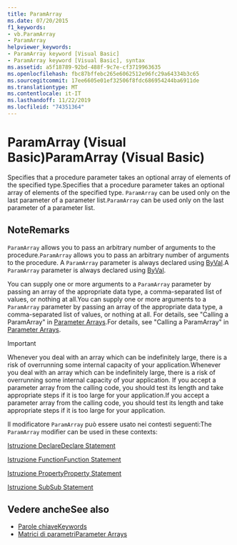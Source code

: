 ```yaml
---
title: ParamArray
ms.date: 07/20/2015
f1_keywords:
- vb.ParamArray
- ParamArray
helpviewer_keywords:
- ParamArray keyword [Visual Basic]
- ParamArray keyword [Visual Basic], syntax
ms.assetid: a5f18789-92bd-488f-9c7e-cf3719963635
ms.openlocfilehash: fbc87bffebc265e6062512e96fc29a64334b3c65
ms.sourcegitcommit: 17ee6605e01ef32506f8fdc686954244ba6911de
ms.translationtype: MT
ms.contentlocale: it-IT
ms.lasthandoff: 11/22/2019
ms.locfileid: "74351364"
---
```

# <a name="paramarray-visual-basic"></a><span data-ttu-id="de6b7-102">ParamArray (Visual Basic)</span><span class="sxs-lookup"><span data-stu-id="de6b7-102">ParamArray (Visual Basic)</span></span>
<span data-ttu-id="de6b7-103">Specifies that a procedure parameter takes an optional array of elements of the specified type.</span><span class="sxs-lookup"><span data-stu-id="de6b7-103">Specifies that a procedure parameter takes an optional array of elements of the specified type.</span></span> <span data-ttu-id="de6b7-104">`ParamArray` can be used only on the last parameter of a parameter list.</span><span class="sxs-lookup"><span data-stu-id="de6b7-104">`ParamArray` can be used only on the last parameter of a parameter list.</span></span>  
  
## <a name="remarks"></a><span data-ttu-id="de6b7-105">Note</span><span class="sxs-lookup"><span data-stu-id="de6b7-105">Remarks</span></span>  
 <span data-ttu-id="de6b7-106">`ParamArray` allows you to pass an arbitrary number of arguments to the procedure.</span><span class="sxs-lookup"><span data-stu-id="de6b7-106">`ParamArray` allows you to pass an arbitrary number of arguments to the procedure.</span></span> <span data-ttu-id="de6b7-107">A `ParamArray` parameter is always declared using [ByVal](../../../visual-basic/language-reference/modifiers/byval.md).</span><span class="sxs-lookup"><span data-stu-id="de6b7-107">A `ParamArray` parameter is always declared using [ByVal](../../../visual-basic/language-reference/modifiers/byval.md).</span></span>  
  
 <span data-ttu-id="de6b7-108">You can supply one or more arguments to a `ParamArray` parameter by passing an array of the appropriate data type, a comma-separated list of values, or nothing at all.</span><span class="sxs-lookup"><span data-stu-id="de6b7-108">You can supply one or more arguments to a `ParamArray` parameter by passing an array of the appropriate data type, a comma-separated list of values, or nothing at all.</span></span> <span data-ttu-id="de6b7-109">For details, see "Calling a ParamArray" in [Parameter Arrays](../../../visual-basic/programming-guide/language-features/procedures/parameter-arrays.md).</span><span class="sxs-lookup"><span data-stu-id="de6b7-109">For details, see "Calling a ParamArray" in [Parameter Arrays](../../../visual-basic/programming-guide/language-features/procedures/parameter-arrays.md).</span></span>  
  
> [!IMPORTANT]
> <span data-ttu-id="de6b7-110">Whenever you deal with an array which can be indefinitely large, there is a risk of overrunning some internal capacity of your application.</span><span class="sxs-lookup"><span data-stu-id="de6b7-110">Whenever you deal with an array which can be indefinitely large, there is a risk of overrunning some internal capacity of your application.</span></span> <span data-ttu-id="de6b7-111">If you accept a parameter array from the calling code, you should test its length and take appropriate steps if it is too large for your application.</span><span class="sxs-lookup"><span data-stu-id="de6b7-111">If you accept a parameter array from the calling code, you should test its length and take appropriate steps if it is too large for your application.</span></span>  
  
 <span data-ttu-id="de6b7-112">Il modificatore `ParamArray` può essere usato nei contesti seguenti:</span><span class="sxs-lookup"><span data-stu-id="de6b7-112">The `ParamArray` modifier can be used in these contexts:</span></span>  
  
 [<span data-ttu-id="de6b7-113">Istruzione Declare</span><span class="sxs-lookup"><span data-stu-id="de6b7-113">Declare Statement</span></span>](../../../visual-basic/language-reference/statements/declare-statement.md)  
  
 [<span data-ttu-id="de6b7-114">Istruzione Function</span><span class="sxs-lookup"><span data-stu-id="de6b7-114">Function Statement</span></span>](../../../visual-basic/language-reference/statements/function-statement.md)  
  
 [<span data-ttu-id="de6b7-115">Istruzione Property</span><span class="sxs-lookup"><span data-stu-id="de6b7-115">Property Statement</span></span>](../../../visual-basic/language-reference/statements/property-statement.md)  
  
 [<span data-ttu-id="de6b7-116">Istruzione Sub</span><span class="sxs-lookup"><span data-stu-id="de6b7-116">Sub Statement</span></span>](../../../visual-basic/language-reference/statements/sub-statement.md)  
  
## <a name="see-also"></a><span data-ttu-id="de6b7-117">Vedere anche</span><span class="sxs-lookup"><span data-stu-id="de6b7-117">See also</span></span>

- [<span data-ttu-id="de6b7-118">Parole chiave</span><span class="sxs-lookup"><span data-stu-id="de6b7-118">Keywords</span></span>](../../../visual-basic/language-reference/keywords/index.md)
- [<span data-ttu-id="de6b7-119">Matrici di parametri</span><span class="sxs-lookup"><span data-stu-id="de6b7-119">Parameter Arrays</span></span>](../../../visual-basic/programming-guide/language-features/procedures/parameter-arrays.md)
